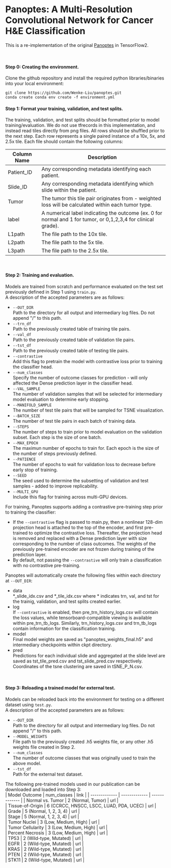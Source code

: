 # Panoptes: A Multi-Resolution Convolutional Network for Cancer H&E Classification
This is a re-implementation of the original [Panoptes](https://github.com/rhong3/panoptes-he) in TensorFlow2.  

<br />

#### Step 0: Creating the environment.
Clone the github repository and install the required python libraries/binaries into your local environment:
```
git clone https://github.com/Wenke-Liu/panoptes.git
conda create conda env create -f environment.yml
```

#### Step 1: Format your training, validation, and test splits. 
The training, validation, and test splits should be formatted prior to model training/evaluation. We do not use tfrecords in this implementation, and instead read tiles directly from png files. All rows should be shuffled prior to the next step. Each row represents a single paired instance of a 10x, 5x, and 2.5x tile. Each file should contain the following columns:

| Column Name  | Description |
| ------------- | ------------- |
| Patient_ID  | Any corresponding metadata identifying each patient.   |
| Slide_ID  | Any corresponding metadata identifying which slide within the patient.    |
| Tumor  | The tumor this tile pair originates from - weighted loss will be calculated within each tumor type.    |
| label  | A numerical label indicating the outcome (ex. 0 for normal and 1 for tumor, or 0,1,2,3,4 for clinical grade).  |
| L1path  | The file path to the 10x tile.    |
| L2path  | The file path to the 5x tile.   |
| L3path  | The file path to the 2.5x tile.    |

<br />

#### Step 2: Training and evaluation. 
Models are trained from scratch and performance evaluated on the test set previously defined in Step 1 using ```train.py```.  
A description of the accepted parameters are as follows:
- ```--OUT_DIR```   
  Path to the directory for all output and intermediary log files. Do not append "/" to this path.    
- ```--trn_df```   
  Path to the previously created table of training tile pairs.   
- ```--val_df```   
  Path to the previously created table of validation tile pairs.     
- ```--tst_df```   
  Path to the previously created table of testing tile pairs.    
- ```--contrastive```   
  Add this flag to pretrain the model with contrastive loss prior to training the classifier head.  
- ```--num_classes```   
  Specify the number of outcome classes for prediction - will only affected the Dense prediction layer in the classifier head.  
- ```--VAL_SAMPLE```   
  The number of validation samples that will be selected for intermediary model evaluation to determine early stopping. 
- ```--MANIFOLD_SAMPLE```   
  The number of test tile pairs that will be sampled for TSNE visualization.  
- ```--BATCH_SIZE```   
  The number of test tile pairs in each batch of training data. 
- ```--STEPS```   
  The number of steps to train prior to model evaluation on the validation subset. Each step is the size of one batch. 
- ```--MAX_EPOCH```   
  The maximun number of epochs to train for. Each epoch is the size of the number of steps previously defined.  
- ```--PATIENCE```   
  The number of epochs to wait for validation loss to decrease before early stop of training.   
- ```--SEED```   
  The seed used to determine the subsetting of validation and test samples - added to improve replicability.   
- ```--MULTI_GPU```   
  Include this flag for training across multi-GPU devices.  

For training, Panoptes supports adding a contrastive pre-training step prior to training the classifier:  
  - If the ```--contrastive``` flag is passed to main.py, then a nonlinear 128-dim projection head is attached to the top of the encoder, and first pre-trained to optimize the contrastive loss. Thereafter, the projection head is removed and replaced with a Dense prediction layer with size corresponding to the number of class outcomes. The weights of the previously pre-trained encoder are not frozen during training of the prediction layer.
  - By default, not passing the ```--contrastive``` will only train a classification with no contrastive pre-training.    

Panoptes will automatically create the following files within each directory at ```--OUT_DIR```:

- data   
  \*_slide_idx.csv and \*_tile_idx.csv where \* indicates trn, val, and tst for the trainig, validation, and test splits created earlier.   
- log  
  If ```--contrastive``` is enabled, then pre_trn_history_logs.csv will contain the loss values, while tensorboard-compatible viewing is available within pre_trn_tb_logs. Similarly, trn_history_logs.csv and trn_tb_logs contain information for the classification training.  
- model  
  Final model weights are saved as "panoptes_weights_final.h5" and intermediary checkpoints within ckpt directory.  
- pred  
  Predictions for each individual slide and aggregated at the slide level are saved as tst_tile_pred.csv and tst_slide_pred.csv respectively. Coordinates of the tsne clustering are saved in tSNE_P_N.csv.
  
<br />

#### Step 3: Reloading a trained model for external test.  
Models can be reloaded back into the environment for testing on a different dataset using ```test.py```.  
A description of the accepted parameters are as follows:  
- ```--OUT_DIR```   
  Path to the directory for all output and intermediary log files. Do not append "/" to this path.   
- ```--MODEL_WEIGHTS```   
  File path to the previously created .h5 weights file, or any other .h5 weights file created in Step 2.   
- ```--num_classes```   
  The number of outcome classes that was originally used to train the above model.  
- ```--tst_df```   
  Path for the external test dataset.  

The following pre-trained models used in our publication can be downloaded and loaded into Step 3:  
| Model Outcome  | num_classes | link |
| ------------- | ------------- | ------------- |
| Normal vs. Tumor  | 2 (Normal, Tumor)  |  url |  
| Tissue-of-Origin  | 6 (CCRCC, HNSCC, LSCC, LUAD, PDA, UCEC)  |  url |  
| Grade  | 5 (Normal, 1, 2, 3, 4)  |  url |  
| Stage  | 5 (Normal, 1, 2, 3, 4)  |  url |  
| Tumor Nuclei  | 3 (Low, Medium, High)  |  url |  
| Tumor Cellularity  | 3 (Low, Medium, High)  |  url |  
| Percent Necrosis  | 3 (Low, Medium, High)  |  url |  
| TP53  | 2 (Wild-type, Mutated)   |  url |  
| EGFR  |  2 (Wild-type, Mutated)   |  url |  
| KRAS  |  2 (Wild-type, Mutated)   |  url |  
| PTEN  |  2 (Wild-type, Mutated)   |  url |  
| STK11  |  2 (Wild-type, Mutated)   |  url |    







